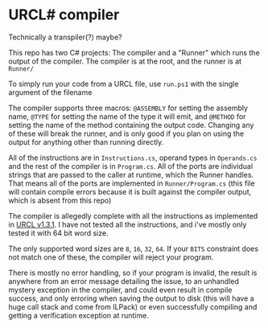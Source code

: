 # URCL# compiler

Technically a transpiler(?) maybe?

This repo has two C# projects: The compiler and a "Runner" which runs the output of the compiler. The compiler is at the root, and the runner is at ``Runner/``

To simply run your code from a URCL file, use ``run.ps1`` with the single argument of the filename

The compiler supports three macros: ``@ASSEMBLY`` for setting the assembly name, ``@TYPE`` for setting the name of the type it will emit, and ``@METHOD`` for setting the name of the method containing the output code. Changing any of these will break the runner, and is only good if you plan on using the output for anything other than running directly.

All of the instructions are in ``Instructions.cs``, operand types in ``Operands.cs`` and the rest of the compiler is in ``Program.cs``. All of the ports are individual strings that are passed to the caller at runtime, which the Runner handles. That means all of the ports are implemented in ``Runner/Program.cs`` (this file will contain compile errors because it is built against the compiler output, which is absent from this repo)

The compiler is allegedly complete with all the instructions as implemented in [URCL v1.3.1](https://github.com/ModPunchtree/URCL/blob/main/Release/URCL%20V1.3.1.pdf). I have not tested all the instructions, and i've mostly only tested it with 64 bit word size.

The only supported word sizes are ``8``, ``16``, ``32``, ``64``. If your ``BITS`` constraint does not match one of these, the compiler will reject your program.

There is mostly no error handling, so if your program is invalid, the result is anywhere from an error message detailing the issue, to an unhandled mystery exception in the compiler, and could even result in compile success, and only erroring when saving the output to disk (this will have a huge call stack and come from ILPack) or even successfully compiling and getting a verification exception at runtime.
